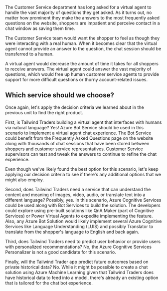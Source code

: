 The Customer Service department has long asked for a virtual agent to handle the vast majority of questions they get asked.  As it turns out, no matter how prominent they make the answers to the most frequently asked questions on the website, shoppers are impatient and perceive contact in a chat window as saving them time.

The Customer Service team would want the shopper to feel as though they were interacting with a real human.  When it becomes clear that the virtual agent cannot provide an answer to the question, the chat session should be transferred to a human.

A virtual agent would decrease the amount of time it takes for all shoppers to receive answers.  The virtual agent could answer the vast majority of questions, which would free up human customer service agents to provide support for more difficult questions or thorny account-related issues.

## Which service should we choose?

Once again, let's apply the decision criteria we learned about in the previous unit to find the right product.

First, is Tailwind Traders building a virtual agent that interfaces with humans via natural language?  Yes! Azure Bot Service should be used in this scenario to implement a virtual agent chat experience. The Bot Service could benefit from the Frequently Asked Questions page on the website along with thousands of chat sessions that have been stored between shoppers and customer service representatives.  Customer Service supervisors can test and tweak the answers to continue to refine the chat experience.

Even though we've likely found the best option for this scenario, let's keep applying our decision criteria to see if there's any additional options that we might also employ.

Second, does Tailwind Traders need a service that can understand the content and meaning of images, video, audio, or translate text into a different language?  Possibly, yes.  In this scenario, Azure Cognitive Services could be used along with Bot Services to build the solution. The developers could explore using pre-built solutions like QnA Maker (part of Cognitive Services) or Power Virtual Agents to expedite implementing the feature.  Also, any Azure Bot Solution would likely implement several Azure Cognitive Services like Language Understanding (LUIS) and possibly Translator to translate from the shopper's language to English and back again.

Third, does Tailwind Traders need to predict user behavior or provide users with personalized recommendations? No, the Azure Cognitive Services Personalizer is not a good candidate for this scenario.

Finally, will the Tailwind Trader app predict future outcomes based on private historical data? No. While it might be possible to create a chat solution using Azure Machine Learning given that Tailwind Traders does have historical data to feed into a model, there's already an existing option that is tailored for the chat bot experience.
